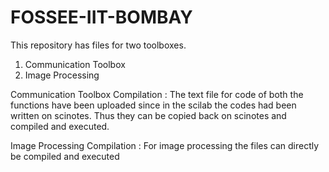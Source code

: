 # FOSSEE-IIT-BOMBAY

This repository has files for two toolboxes.

1. Communication Toolbox
2. Image Processing

Communication Toolbox Compilation :
The text file for code of both the functions have been uploaded since in the scilab the codes had been written on scinotes. Thus they can be copied back on scinotes and compiled and executed.

Image Processing Compilation :
For image processing the files can directly be compiled and executed
